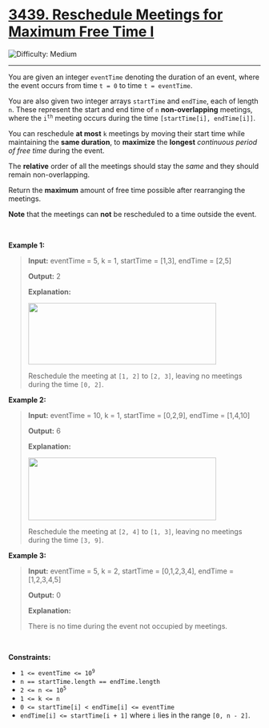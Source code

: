 <h1><a href="https://leetcode.com/problems/reschedule-meetings-for-maximum-free-time-i?envType=daily-question&envId=2025-07-09">3439. Reschedule Meetings for Maximum Free Time I</a></h1>

![Difficulty: Medium](https://img.shields.io/badge/Medium-fac31d)

---

<p>You are given an integer <code>eventTime</code> denoting the duration of an event, where the event occurs from time <code>t = 0</code> to time <code>t = eventTime</code>.</p>

<p>You are also given two integer arrays <code>startTime</code> and <code>endTime</code>, each of length <code>n</code>. These represent the start and end time of <code>n</code> <strong>non-overlapping</strong> meetings, where the <code>i<sup>th</sup></code> meeting occurs during the time <code>[startTime[i], endTime[i]]</code>.</p>

<p>You can reschedule <strong>at most</strong> <code>k</code> meetings by moving their start time while maintaining the <strong>same duration</strong>, to <strong>maximize</strong> the <strong>longest</strong> <em>continuous period of free time</em> during the event.</p>

<p>The <strong>relative</strong> order of all the meetings should stay the<em> same</em> and they should remain non-overlapping.</p>

<p>Return the <strong>maximum</strong> amount of free time possible after rearranging the meetings.</p>

<p><strong>Note</strong> that the meetings can <strong>not</strong> be rescheduled to a time outside the event.</p>

<p>&nbsp;</p>
<p><strong class="example">Example 1:</strong></p>

><p><strong>Input:</strong> <span class="example-io">eventTime = 5, k = 1, startTime = [1,3], endTime = [2,5]</span></p>
>
><p><strong>Output:</strong> <span class="example-io">2</span></p>
>
><p><strong>Explanation:</strong></p>
>
><p><img alt="" src="https://assets.leetcode.com/uploads/2024/12/21/example0_rescheduled.png" style="width: 375px; height: 123px;" /></p>
>
><p>Reschedule the meeting at <code>[1, 2]</code> to <code>[2, 3]</code>, leaving no meetings during the time <code>[0, 2]</code>.</p>

<p><strong class="example">Example 2:</strong></p>

><p><strong>Input:</strong> <span class="example-io">eventTime = 10, k = 1, startTime = [0,2,9], endTime = [1,4,10]</span></p>
>
><p><strong>Output:</strong> <span class="example-io">6</span></p>
>
><p><strong>Explanation:</strong></p>
>
><p><img alt="" src="https://assets.leetcode.com/uploads/2024/12/21/example1_rescheduled.png" style="width: 375px; height: 125px;" /></p>
>
><p>Reschedule the meeting at <code>[2, 4]</code> to <code>[1, 3]</code>, leaving no meetings during the time <code>[3, 9]</code>.</p>

<p><strong class="example">Example 3:</strong></p>

><p><strong>Input:</strong> <span class="example-io">eventTime = 5, k = 2, startTime = [0,1,2,3,4], endTime = [1,2,3,4,5]</span></p>
>
><p><strong>Output:</strong> <span class="example-io">0</span></p>
>
><p><strong>Explanation:</strong></p>
>
><p>There is no time during the event not occupied by meetings.</p>

<p>&nbsp;</p>
<p><strong>Constraints:</strong></p>

<ul>
	<li><code>1 &lt;= eventTime &lt;= 10<sup>9</sup></code></li>
	<li><code>n == startTime.length == endTime.length</code></li>
	<li><code>2 &lt;= n &lt;= 10<sup>5</sup></code></li>
	<li><code>1 &lt;= k &lt;= n</code></li>
	<li><code>0 &lt;= startTime[i] &lt; endTime[i] &lt;= eventTime</code></li>
	<li><code>endTime[i] &lt;= startTime[i + 1]</code> where <code>i</code> lies in the range <code>[0, n - 2]</code>.</li>
</ul>
